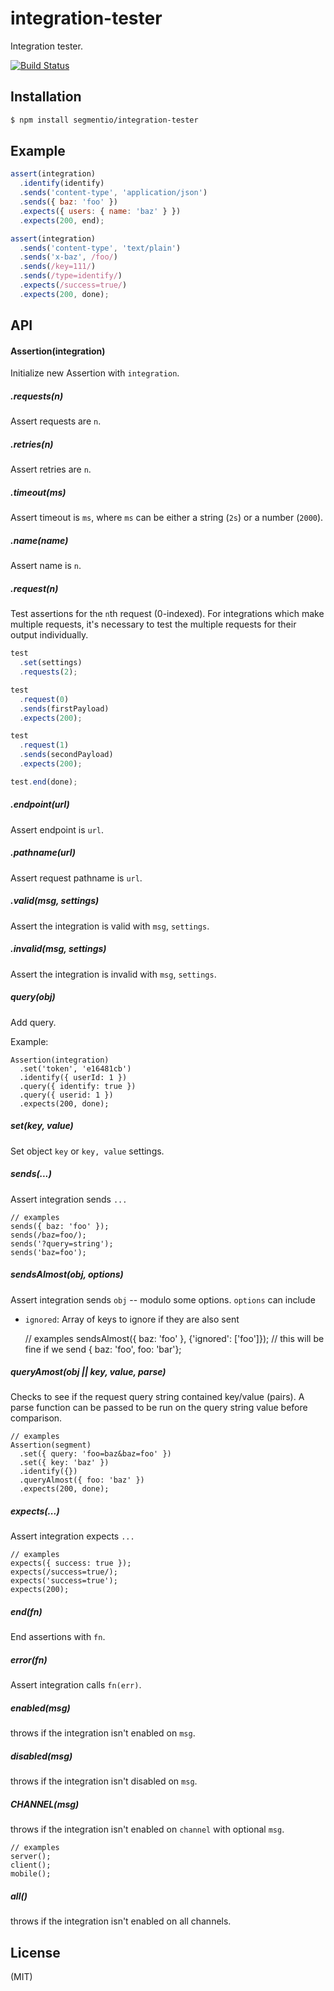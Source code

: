 
# integration-tester

  Integration tester.

[![Build Status](https://circleci.com/gh/segmentio/integration-tester.png?circle-token=5661c08914a340dcbb99e778e72c18641b9f8576)](https://circleci.com/gh/segmentio/integration-tester)

## Installation

```bash
$ npm install segmentio/integration-tester
```

## Example

```js
assert(integration)
  .identify(identify)
  .sends('content-type', 'application/json')
  .sends({ baz: 'foo' })
  .expects({ users: { name: 'baz' } })
  .expects(200, end);
```

```js
assert(integration)
  .sends('content-type', 'text/plain')
  .sends('x-baz', /foo/)
  .sends(/key=111/)
  .sends(/type=identify/)
  .expects(/success=true/)
  .expects(200, done);
```

## API

#### Assertion(integration)

  Initialize new Assertion with `integration`.

##### .requests(n)

  Assert requests are `n`.

##### .retries(n)

  Assert retries are `n`.

##### .timeout(ms)

  Assert timeout is `ms`, where `ms` can be either a string (`2s`) or a number (`2000`).

##### .name(name)

  Assert name is `n`.

##### .request(n)

  Test assertions for the `n`th request (0-indexed). For integrations which make
  multiple requests, it's necessary to test the multiple requests for their
  output individually.

```js
test
  .set(settings)
  .requests(2);

test
  .request(0)
  .sends(firstPayload)
  .expects(200);

test
  .request(1)
  .sends(secondPayload)
  .expects(200);

test.end(done);
```

##### .endpoint(url)

  Assert endpoint is `url`.

##### .pathname(url)

  Assert request pathname is `url`.

##### .valid(msg, settings)

  Assert the integration is valid with `msg`, `settings`.

##### .invalid(msg, settings)

  Assert the integration is invalid with `msg`, `settings`.

##### query(obj)

  Add query.

  Example:

    Assertion(integration)
      .set('token', 'e16481cb')
      .identify({ userId: 1 })
      .query({ identify: true })
      .query({ userid: 1 })
      .expects(200, done);

##### set(key, value)

  Set object `key` or `key, value` settings.

##### sends(...)

  Assert integration sends `...`

    // examples
    sends({ baz: 'foo' });
    sends(/baz=foo/);
    sends('?query=string');
    sends('baz=foo');

##### sendsAlmost(obj, options)

  Assert integration sends `obj` -- modulo some options.
  `options` can include
  - `ignored`: Array of keys to ignore if they are also sent


    // examples
    sendsAlmost({ baz: 'foo' }, {'ignored': ['foo']});
    // this will be fine if we send { baz: 'foo', foo: 'bar'};

##### queryAmost(obj || key, value, parse)

Checks to see if the request query string contained key/value (pairs). A parse function can be passed to be run on the query string value before comparison.

```
// examples
Assertion(segment)
  .set({ query: 'foo=baz&baz=foo' })
  .set({ key: 'baz' })
  .identify({})
  .queryAlmost({ foo: 'baz' })
  .expects(200, done);
```

##### expects(...)

  Assert integration expects `...`

    // examples
    expects({ success: true });
    expects(/success=true/);
    expects('success=true');
    expects(200);

##### end(fn)

  End assertions with `fn`.

##### error(fn)

  Assert integration calls `fn(err)`.

##### enabled(msg)

  throws if the integration isn't enabled on `msg`.

##### disabled(msg)

  throws if the integration isn't disabled on `msg`.

##### CHANNEL(msg)

  throws if the integration isn't enabled on `channel` with optional `msg`.

    // examples
    server();
    client();
    mobile();

##### all()

  throws if the integration isn't enabled on all channels.

## License

  (MIT)

